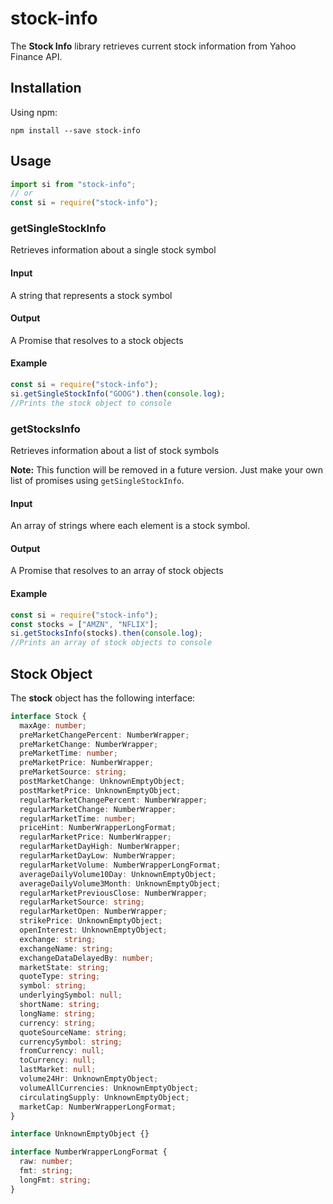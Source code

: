 # stock-info

The **Stock Info** library retrieves current stock information from Yahoo Finance API.

## Installation

Using npm:

```shell
npm install --save stock-info
```

## Usage

```javascript
import si from "stock-info";
// or
const si = require("stock-info");
```

### getSingleStockInfo

Retrieves information about a single stock symbol

#### Input

A string that represents a stock symbol

#### Output

A Promise that resolves to a stock objects

#### Example

```js
const si = require("stock-info");
si.getSingleStockInfo("GOOG").then(console.log);
//Prints the stock object to console
```

### getStocksInfo

Retrieves information about a list of stock symbols

**Note:** This function will be removed in a future version. Just make your own list of promises using `getSingleStockInfo`.

#### Input

An array of strings where each element is a stock symbol.

#### Output

A Promise that resolves to an array of stock objects

#### Example

```js
const si = require("stock-info");
const stocks = ["AMZN", "NFLIX"];
si.getStocksInfo(stocks).then(console.log);
//Prints an array of stock objects to console
```

## Stock Object

The **stock** object has the following interface:

```ts
interface Stock {
  maxAge: number;
  preMarketChangePercent: NumberWrapper;
  preMarketChange: NumberWrapper;
  preMarketTime: number;
  preMarketPrice: NumberWrapper;
  preMarketSource: string;
  postMarketChange: UnknownEmptyObject;
  postMarketPrice: UnknownEmptyObject;
  regularMarketChangePercent: NumberWrapper;
  regularMarketChange: NumberWrapper;
  regularMarketTime: number;
  priceHint: NumberWrapperLongFormat;
  regularMarketPrice: NumberWrapper;
  regularMarketDayHigh: NumberWrapper;
  regularMarketDayLow: NumberWrapper;
  regularMarketVolume: NumberWrapperLongFormat;
  averageDailyVolume10Day: UnknownEmptyObject;
  averageDailyVolume3Month: UnknownEmptyObject;
  regularMarketPreviousClose: NumberWrapper;
  regularMarketSource: string;
  regularMarketOpen: NumberWrapper;
  strikePrice: UnknownEmptyObject;
  openInterest: UnknownEmptyObject;
  exchange: string;
  exchangeName: string;
  exchangeDataDelayedBy: number;
  marketState: string;
  quoteType: string;
  symbol: string;
  underlyingSymbol: null;
  shortName: string;
  longName: string;
  currency: string;
  quoteSourceName: string;
  currencySymbol: string;
  fromCurrency: null;
  toCurrency: null;
  lastMarket: null;
  volume24Hr: UnknownEmptyObject;
  volumeAllCurrencies: UnknownEmptyObject;
  circulatingSupply: UnknownEmptyObject;
  marketCap: NumberWrapperLongFormat;
}

interface UnknownEmptyObject {}

interface NumberWrapperLongFormat {
  raw: number;
  fmt: string;
  longFmt: string;
}
```
